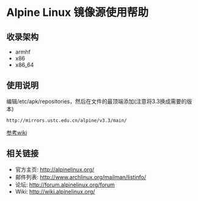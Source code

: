 # Alpine Linux 镜像源使用帮助

## 收录架构

- armhf
- x86
- x86_64

## 使用说明

编辑/etc/apk/repositories，然后在文件的最顶端添加(注意将3.3换成需要的版本)

    http://mirrors.ustc.edu.cn/alpine/v3.3/main/

[参考wiki](http://wiki.alpinelinux.org/wiki/Alpine_Linux_package_management#Packages_and_Repositories)

## 相关链接

- 官方主页: http://alpinelinux.org/
- 邮件列表: http://www.archlinux.org/mailman/listinfo/
- 论坛: http://forum.alpinelinux.org/forum
- Wiki: http://wiki.alpinelinux.org/
